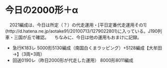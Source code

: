 # 今日の2000形＋α

<div class="section">　2021編成は、今日は所定（？）の代走運用・[平日定番代走運用その1](http://d.hatena.ne.jp/aotake91/20100713/1279022801)に入っている。J190列車・三国が丘で確認。 　ちなみに、今日は他の運用もおまけに記録。

* 急行K183レ 5000形5130編成（南国白くまラッピング）+5128編成【大牟田→】（3両+3両）
* 回送0190レ（昨日2000形が代走した運用） 8000形8011編成

</div>